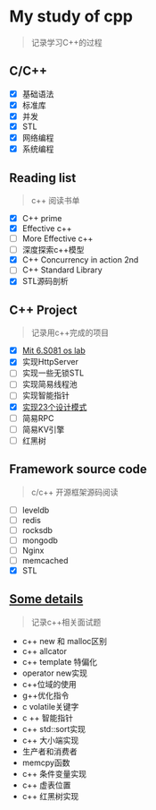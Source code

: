 # My study of cpp 

> 记录学习C++的过程

## C/C++

- [X] 基础语法
- [X] 标准库
- [X] 并发
- [X] STL
- [X] 网络编程
- [X] 系统编程

## Reading list

> c++ 阅读书单

- [X] C++ prime
- [X] Effective c++
- [ ] More Effective c++
- [ ] 深度探索c++模型
- [x] C++ Concurrency in action 2nd
- [ ] C++ Standard Library 
- [X] STL源码剖析 

## C++ Project

> 记录用c++完成的项目

- [x] [Mit 6.S081 os lab](https://zhuanlan.zhihu.com/p/272199762)
- [X] 实现HttpServer
- [ ] 实现一些无锁STL
- [ ] 实现简易线程池
- [ ] 实现智能指针
- [X] [实现23个设计模式](projects/design-pattern)
- [ ] 简易RPC
- [ ] 简易KV引擎
- [ ] 红黑树

## Framework source code

> c/c++ 开源框架源码阅读

- [ ] leveldb
- [ ] redis
- [ ] rocksdb
- [ ] mongodb
- [ ] Nginx
- [ ] memcached
- [X] STL

## [Some details](./etc)

> 记录c++相关面试题

- c++ new 和 malloc区别
- c++ allcator
- c++ template 特偏化
- operator new实现
- c++位域的使用
- g++优化指令
- c volatile关键字
- c ++ 智能指针
- c++ std::sort实现
- c++ 大小端实现
- 生产者和消费者
- memcpy函数
- c++ 条件变量实现
- c++ 虚表位置
- c++ 红黑树实现